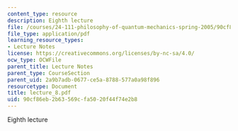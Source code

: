 ```yaml
---
content_type: resource
description: Eighth lecture
file: /courses/24-111-philosophy-of-quantum-mechanics-spring-2005/90cf86eb2b63569cfa5020f44f74e2b8_lecture_8.pdf
file_type: application/pdf
learning_resource_types:
- Lecture Notes
license: https://creativecommons.org/licenses/by-nc-sa/4.0/
ocw_type: OCWFile
parent_title: Lecture Notes
parent_type: CourseSection
parent_uid: 2a9b7adb-0677-ce5a-8788-577a0a98f896
resourcetype: Document
title: lecture_8.pdf
uid: 90cf86eb-2b63-569c-fa50-20f44f74e2b8
---
```

Eighth lecture